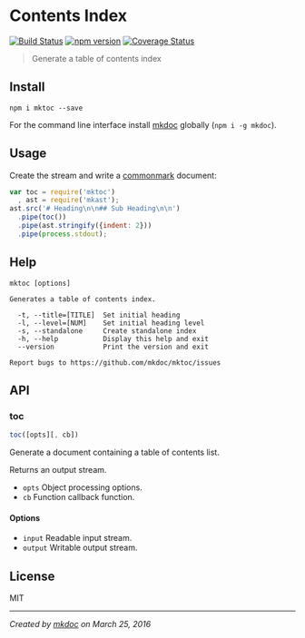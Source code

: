 # Contents Index

[![Build Status](https://travis-ci.org/mkdoc/mktoc.svg?v=3)](https://travis-ci.org/mkdoc/mktoc)
[![npm version](http://img.shields.io/npm/v/mktoc.svg?v=3)](https://npmjs.org/package/mktoc)
[![Coverage Status](https://coveralls.io/repos/mkdoc/mktoc/badge.svg?branch=master&service=github&v=3)](https://coveralls.io/github/mkdoc/mktoc?branch=master)

> Generate a table of contents index

## Install

```
npm i mktoc --save
```

For the command line interface install [mkdoc][] globally (`npm i -g mkdoc`).

## Usage

Create the stream and write a [commonmark][] document:

```javascript
var toc = require('mktoc')
  , ast = require('mkast');
ast.src('# Heading\n\n## Sub Heading\n\n')
  .pipe(toc())
  .pipe(ast.stringify({indent: 2}))
  .pipe(process.stdout);
```

## Help

```
mktoc [options]

Generates a table of contents index.

  -t, --title=[TITLE]  Set initial heading
  -l, --level=[NUM]    Set initial heading level
  -s, --standalone     Create standalone index
  -h, --help           Display this help and exit
  --version            Print the version and exit

Report bugs to https://github.com/mkdoc/mktoc/issues
```

## API

### toc

```javascript
toc([opts][, cb])
```

Generate a document containing a table of contents list.

Returns an output stream.

* `opts` Object processing options.
* `cb` Function callback function.

#### Options

* `input` Readable input stream.
* `output` Writable output stream.

## License

MIT

---

*Created by [mkdoc](https://github.com/mkdoc/mkdoc) on March 25, 2016*

[mkdoc]: https://github.com/mkdoc/mkdoc
[commonmark]: http://commonmark.org
[jshint]: http://jshint.com
[jscs]: http://jscs.info

